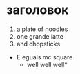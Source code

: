 # заголовок 
1. a plate of noodles
2. one grande latte
3. and chopsticks 

* E eguals mc square
  * well well well*
